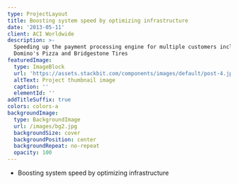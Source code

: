 ```yaml
---
type: ProjectLayout
title: Boosting system speed by optimizing infrastructure
date: '2013-05-11'
client: ACI Worldwide
description: >-
  Speeding up the payment processing engine for multiple customers including
  Domino's Pizza and Bridgestone Tires
featuredImage:
  type: ImageBlock
  url: 'https://assets.stackbit.com/components/images/default/post-4.jpeg'
  altText: Project thumbnail image
  caption: ''
  elementId: ''
addTitleSuffix: true
colors: colors-a
backgroundImage:
  type: BackgroundImage
  url: /images/bg2.jpg
  backgroundSize: cover
  backgroundPosition: center
  backgroundRepeat: no-repeat
  opacity: 100
---
```

*   Boosting system speed by optimizing infrastructure

